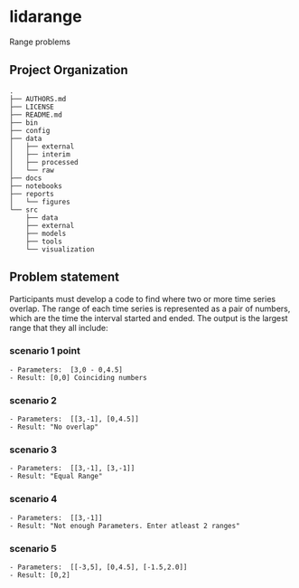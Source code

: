 lidarange
==============================

Range problems

Project Organization
--------------------

    .
    ├── AUTHORS.md
    ├── LICENSE
    ├── README.md
    ├── bin
    ├── config
    ├── data
    │   ├── external
    │   ├── interim
    │   ├── processed
    │   └── raw
    ├── docs
    ├── notebooks
    ├── reports
    │   └── figures
    └── src
        ├── data
        ├── external
        ├── models
        ├── tools
        └── visualization

## Problem statement 
 Participants must develop a code to find where two or more time series overlap. The range of each time series is represented as a pair of numbers, which are the time the interval started and ended. The output is the largest range that they all include:
### scenario 1 point
    - Parameters:  [3,0 - 0,4.5]
    - Result: [0,0] Coinciding numbers
### scenario 2
    - Parameters:  [[3,-1], [0,4.5]]
    - Result: "No overlap" 
### scenario 3
    - Parameters:  [[3,-1], [3,-1]]
    - Result: "Equal Range"
### scenario 4
    - Parameters:  [[3,-1]]
    - Result: "Not enough Parameters. Enter atleast 2 ranges"
### scenario 5
    - Parameters:  [[-3,5], [0,4.5], [-1.5,2.0]]
    - Result: [0,2]
